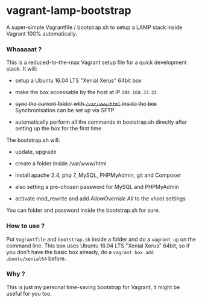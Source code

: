 # vagrant-lamp-bootstrap

A super-simple Vagrantfile / bootstrap.sh to setup a LAMP stack inside Vagrant 100% automatically.

### Whaaaaat ?

This is a reduced-to-the-max Vagrant setup file for a quick development stack. It will:

* setup a Ubuntu 16.04 LTS "Xenial Xerus" 64bit box

* make the box accessable by the host at IP `192.168.33.22`

* ~~sync the current folder with `/var/www/html` inside the box~~ Synchronisation can be set up via SFTP

* automatically perform all the commands in bootstrap.sh directly after setting up the box for the first time

The bootstrap.sh will:

* update, upgrade

* create a folder inside /var/www/html

* install apache 2.4, php 7, MySQL, PHPMyAdmin, git and Composer

* also setting a pre-chosen password for MySQL and PHPMyAdmin

* activate mod_rewrite and add *AllowOverride All* to the vhost settings

You can folder and password inside the bootstrap.sh for sure.

### How to use ?

Put `Vagrantfile` and `bootstrap.sh` inside a folder and do a `vagrant up` on the command line.
This box uses Ubuntu 16.04 LTS "Xenial Xerus" 64bit, so if you don't have the basic box already, do a 
`vagrant box add ubuntu/xenial64` before.

### Why ?

This is just my personal time-saving bootstrap for Vagrant, it might be useful for you too.
